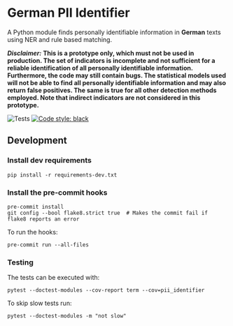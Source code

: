 # German PII Identifier

A Python module finds personally identifiable information in **German** texts using NER and rule based matching.

_**Disclaimer:**_ **This is a prototype only, which must not be used in production. The set of indicators is incomplete
and not sufficient for a reliable identification of all personally identifiable information. Furthermore, the code may
still contain bugs. The statistical models used will not be able to find all personally identifiable information
and may also return false positives. The same is true for all other detection methods employed. Note that indirect
indicators are not considered in this prototype.**

![Tests](https://github.com/langhabel/pii-identifier/workflows/Tests/badge.svg?branch=master)
[![Code style: black](https://img.shields.io/badge/code%20style-black-000000.svg?style=flat-square)](https://github.com/ambv/black)


## Development

### Install dev requirements

```
pip install -r requirements-dev.txt
```

### Install the pre-commit hooks

```
pre-commit install
git config --bool flake8.strict true  # Makes the commit fail if flake8 reports an error
```

To run the hooks:
```
pre-commit run --all-files
```

### Testing

The tests can be executed with:
```
pytest --doctest-modules --cov-report term --cov=pii_identifier
```
To skip slow tests run:
```
pytest --doctest-modules -m "not slow"
```
